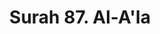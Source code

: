 ---
title       : "Surah 87. Al-A'la"
DATE        : 7/25/2018 9:18:18 AM
draft       : false
TYPE        : "quran"

BookCode    : "ARB"
SurahNumber : "87"
TotalAyah   : "19"
---
